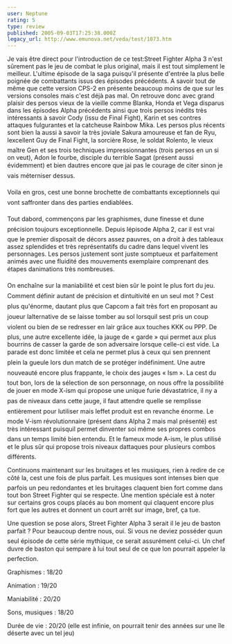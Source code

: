 ```yaml
---
user: Neptune
rating: 5
type: review
published: 2005-09-03T17:25:38.000Z
legacy_url: http://www.emunova.net/veda/test/1073.htm
---
```

Je vais être direct pour l'introduction de ce test:Street Fighter Alpha 3 n'est sûrement pas le jeu de combat le plus original, mais il est tout simplement le meilleur. L'ultime épisode de la saga puisqu'il présente d'entrée la plus belle poignée de combattants issus des épisodes précédents. A savoir tout de même que cette version CPS-2 en présente beaucoup moins de que sur les versions consoles mais c'est déjà pas mal. On retrouve donc avec grand plaisir des persos vieux de la vieille comme Blanka, Honda et Vega disparus dans les épisodes Alpha précédents ainsi que trois persos inédits très intéressants à savoir Cody (issu de Final Fight), Karin et ses contres attaques fulgurantes et la catcheuse Rainbow Mika. Les persos plus récents sont bien la aussi à savoir la très joviale Sakura amoureuse et fan de Ryu, lexcellent Guy de Final Fight, la sorcière Rose, le soldat Rolento, le vieux maître Gen et ses trois techniques impressionnantes (trois persos en un si on veut), Adon le fourbe, disciple du terrible Sagat (présent aussi évidemment) et bien dautres encore que jai pas le courage de citer sinon je vais méterniser dessus.  

Voila en gros, cest une bonne brochette de combattants exceptionnels qui vont saffronter dans des parties endiablées.   

  

Tout dabord, commençons par les graphismes, dune finesse et dune précision toujours exceptionnelle. Depuis lépisode Alpha 2, car il est vrai que le premier disposait de décors assez pauvres, on a droit à des tableaux assez splendides et très représentatifs du cadre dans lequel vivent les personnages. Les persos justement sont juste somptueux et parfaitement animés avec une fluidité des mouvements exemplaire comprenant des étapes danimations très nombreuses.  

  

On enchaîne sur la maniabilité et cest bien sûr le point le plus fort du jeu. Comment définir autant de précision et dintuitivité en un seul mot ? Cest plus qu'énorme, dautant plus que Capcom a fait très fort en proposant au joueur lalternative de se laisse tomber au sol lorsquil sest pris un coup violent ou bien de se redresser en lair grâce aux touches KKK ou PPP. De plus, une autre excellente idée, la jauge de « garde » qui permet aux plus bourrins de casser la garde de son adversaire lorsque celle-ci est vide. La parade est donc limitée et cela ne permet plus à ceux qui sen prennent plein la gueule lors dun match de se protéger indéfiniment. Une autre nouveauté encore plus frappante, le choix des jauges « Ism ». La cest du tout bon, lors de la sélection de son personnage, on nous offre la possibilité de jouer en mode X-ism qui propose une unique furie dévastatrice, il ny a pas de niveaux dans cette jauge, il faut attendre quelle se remplisse entièrement pour lutiliser mais leffet produit est en revanche énorme. Le mode V-ism révolutionnaire (présent dans Alpha 2 mais mal présenté) est très intéressant puisquil permet dinventer soi même ses propres combos dans un temps limité bien entendu. Et le fameux mode A-ism, le plus utilisé et le plus sûr qui propose trois niveaux dattaques pour plusieurs combos différents.  

  

Continuons maintenant sur les bruitages et les musiques, rien à redire de ce côté la, cest une fois de plus parfait. Les musiques sont intenses bien que parfois un peu redondantes et les bruitages claquent bien fort comme dans tout bon Street Fighter qui se respecte. Une mention spéciale est à noter sur certains gros coups placés au bon moment qui claquent encore plus fort que les autres et donnent un court arrêt sur image, bref, ça tue.  

  

Une question se pose alors, Street Fighter Alpha 3 serait il le jeu de baston parfait ? Pour beaucoup dentre nous, oui. Si vous ne deviez posséder quun seul épisode de cette série mythique, ce serait assurément celui-ci. Un chef duvre de baston qui sempare à lui tout seul de ce que lon pourrait appeler la perfection.  

  

  

Graphismes : 18/20  

Animation : 19/20  

Maniabilité : 20/20  

Sons, musiques : 18/20  

Durée de vie : 20/20 (elle est infinie, on pourrait tenir des années sur une île déserte avec un tel jeu)
